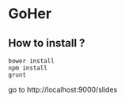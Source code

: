 # GoHer

## How to install ?
```
bower install
npm install
grunt
```

go to http://localhost:9000/slides
